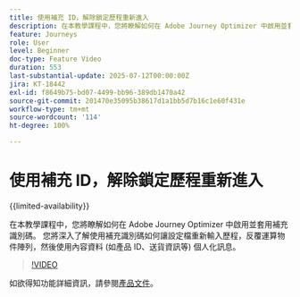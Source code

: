 ```yaml
---
title: 使用補充 ID，解除鎖定歷程重新進入
description: 在本教學課程中，您將瞭解如何在 Adobe Journey Optimizer 中啟用並套用補充識別碼。 您將深入了解使用補充識別碼如何讓設定檔重新輸入歷程，反覆運算物件陣列，然後使用內容資料 (如產品 ID、送貨資訊等) 個人化訊息。
feature: Journeys
role: User
level: Beginner
doc-type: Feature Video
duration: 553
last-substantial-update: 2025-07-12T00:00:00Z
jira: KT-18442
exl-id: f8649b75-bd07-4499-bb96-389db1470a42
source-git-commit: 201470e35095b38617d1a1bb5d7b16c1e60f431e
workflow-type: tm+mt
source-wordcount: '114'
ht-degree: 100%

---
```


# 使用補充 ID，解除鎖定歷程重新進入

{{limited-availability}}

在本教學課程中，您將瞭解如何在 Adobe Journey Optimizer 中啟用並套用補充識別碼。 您將深入了解使用補充識別碼如何讓設定檔重新輸入歷程，反覆運算物件陣列，然後使用內容資料 (如產品 ID、送貨資訊等) 個人化訊息。

>[!VIDEO](https://video.tv.adobe.com/v/3464803/?learn=on&enablevpops&captions=chi_hant)

如欲得知功能詳細資訊，請參閱[產品文件](https://experienceleague.adobe.com/zh-hant/docs/journey-optimizer/using/orchestrate-journeys/manage-journey/supplemental-identifier)。

